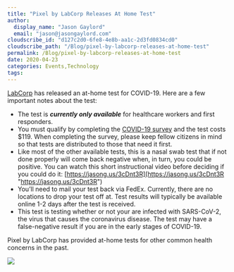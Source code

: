 ```yaml
---
title: "Pixel by LabCorp Releases At Home Test"
author: 
  display_name: "Jason Gaylord"
  email: "jason@jasongaylord.com"
cloudscribe_id: "d127c2d0-6fe8-4e8b-aa1c-2d3fd0834cd0"
cloudscribe_path: "/Blog/pixel-by-labcorp-releases-at-home-test"
permalink: /Blog/pixel-by-labcorp-releases-at-home-test
date: 2020-04-23
categories: Events,Technology
tags: 
---
```


[LabCorp](https://jasong.us/2S0vQ1j) has released an at-home test for COVID-19. Here are a few important notes about the test:

*   The test is ***currently only available*** for healthcare workers and first responders.
*   You must qualify by completing the [COVID-19 survey](https://jasong.us/2VtgKnc) and the test costs $119. When completing the survey, please keep fellow citizens in mind so that tests are distributed to those that need it first.
*   Like most of the other available tests, this is a nasal swab test that if not done properly will come back negative when, in turn, you could be positive. You can watch this short instructional video before deciding if you could do it: [https://jasong.us/3cDnt3R](https://jasong.us/3cDnt3R "https://jasong.us/3cDnt3R")
*   You’ll need to mail your test back via FedEx. Currently, there are no locations to drop your test off at. Test results will typically be available online 1-2 days after the test is received.
*   This test is testing whether or not your are infected with SARS-CoV-2, the virus that causes the coronavirus disease. The test may have a false-negative result if you are in the early stages of COVID-19.

Pixel by LabCorp has provided at-home tests for other common health concerns in the past.

![](https://cdn.jasongaylord.com/images/2020/04/23/covid-19_product_thumbnail.png)
